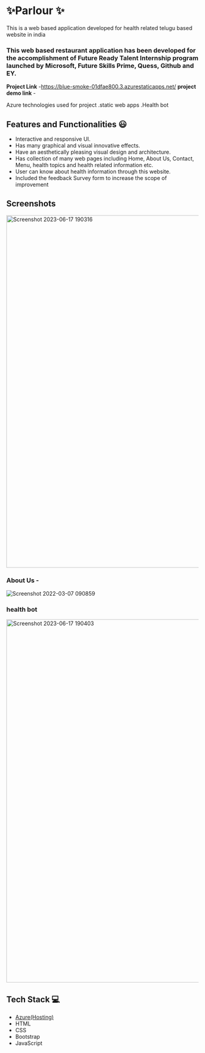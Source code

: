 # ✨Parlour ✨

This is a web based application developed for health related telugu based website in india

### This web based restaurant application has been developed for the accomplishment of Future Ready Talent Internship program launched by Microsoft, Future Skills Prime, Quess, Github and EY.


**Project Link** -https://blue-smoke-01dfae800.3.azurestaticapps.net/
**project demo link** -

 Azure technologies used for project
 .static web apps
 .Health bot
 
## Features and Functionalities 😃

- Interactive and responsive UI.
- Has many graphical and visual innovative effects.
- Have an aesthetically pleasing visual design and architecture.
- Has collection of many web pages including Home, About Us, Contact, Menu, health topics and health related information etc.
- User can know about health information through this website.
- Included the feedback Survey form to increase the scope of improvement 

## Screenshots


   
<img width="921" alt="Screenshot 2023-06-17 190316" src="https://github.com/Hema-12344/project02/assets/113771714/9c8bb5cc-a534-49ce-baa5-7c4772076632">

### About Us -



![Screenshot 2022-03-07 090859](https://user-images.githubusercontent.com/98517345/156963803-135e9564-ca95-458e-9074-0d7aa2f7d586.jpg)


### health bot

<img width="949" alt="Screenshot 2023-06-17 190403" src="https://github.com/Hema-12344/project02/assets/113771714/ff623c52-75c8-4065-9035-d9688ec47364">


## Tech Stack 💻

- [Azure(Hosting)](https://azure.microsoft.com/en-in/features/azure-portal/)
- HTML
- CSS
- Bootstrap
- JavaScript
